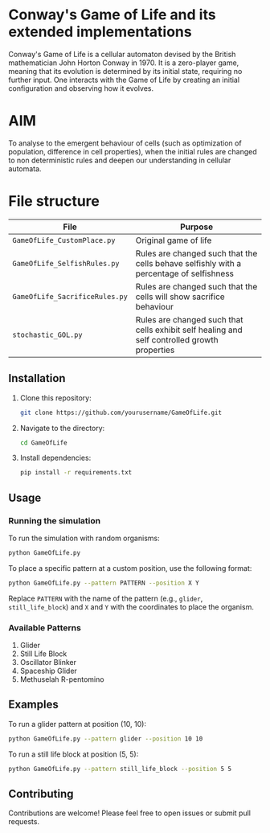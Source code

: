 
# Conway's Game of Life and its extended implementations

Conway's Game of Life is a cellular automaton devised by the British mathematician John Horton Conway in 1970. It is a zero-player game, meaning that its evolution is determined by its initial state, requiring no further input. One interacts with the Game of Life by creating an initial configuration and observing how it evolves.

# AIM
To analyse to the emergent behaviour of cells (such as optimization of population, difference in cell properties), when the initial rules are changed to non deterministic rules and deepen our understanding in cellular automata.

# File structure
| File | Purpose |
| ---  | --- |
| `GameOfLife_CustomPlace.py`  |  Original game of life  |
| `GameOfLife_SelfishRules.py`  |  Rules are changed such that the cells behave selfishly with a percentage of selfishness |
| `GameOfLife_SacrificeRules.py`  |  Rules are changed such that the cells will show sacrifice behaviour |
| `stochastic_GOL.py` | Rules are changed such that cells exhibit self healing and self controlled growth properties |


## Installation

1. Clone this repository:

    ```bash
    git clone https://github.com/yourusername/GameOfLife.git
    ```

2. Navigate to the directory:

    ```bash
    cd GameOfLife
    ```

3. Install dependencies:

    ```bash
    pip install -r requirements.txt
    ```

## Usage

### Running the simulation

To run the simulation with random organisms:

```bash
python GameOfLife.py
```

To place a specific pattern at a custom position, use the following format:

```bash
python GameOfLife.py --pattern PATTERN --position X Y
```

Replace `PATTERN` with the name of the pattern (e.g., `glider`, `still_life_block`) and `X` and `Y` with the coordinates to place the organism.

### Available Patterns

1. Glider
2. Still Life Block
3. Oscillator Blinker
4. Spaceship Glider
5. Methuselah R-pentomino

## Examples

To run a glider pattern at position (10, 10):

```bash
python GameOfLife.py --pattern glider --position 10 10
```

To run a still life block at position (5, 5):

```bash
python GameOfLife.py --pattern still_life_block --position 5 5
```

## Contributing

Contributions are welcome! Please feel free to open issues or submit pull requests.

